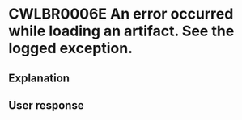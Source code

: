 # CWLBR0006E An error occurred while loading an artifact.  See the logged exception.

## Explanation

## User response